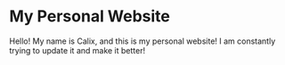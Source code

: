 # My Personal Website
Hello! My name is Calix, and this is my personal website! I am constantly trying to update it and make it better!
